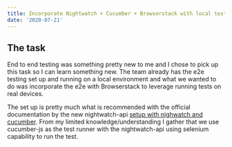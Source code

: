 ```yaml
---
title: Incorporate Nightwatch + Cucumber + Browserstack with local testing
date: '2020-07-21'
---
```


## The task

End to end testing was something pretty new to me and I chose to pick up this task so I can learn something new. The team already has the e2e testing set up and running on a local environment and what we wanted to do was incorporate the e2e with Browserstack to leverage running tests on real devices.

The set up is pretty much what is recommended with the official documentation by the new nightwatch-api [setup with nighwatch and cucumber](https://nightwatch-api.netlify.app/cucumber/). From my limited knowledge/understanding I gather that we use cucumber-js as the test runner with the nightwatch-api using selenium capability to run the test.
